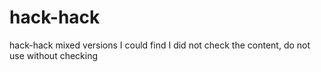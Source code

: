 # hack-hack
hack-hack mixed versions I could find
I did not check the content, do not use without checking
